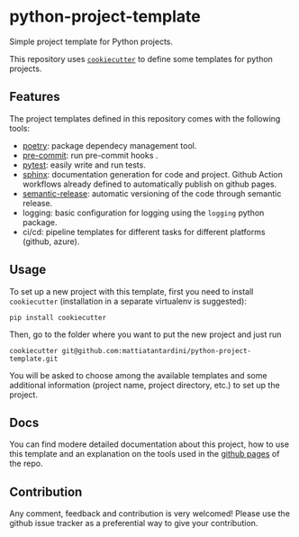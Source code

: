 # python-project-template
Simple project template for Python projects.

This repository uses [`cookiecutter`](https://github.com/cookiecutter/cookiecutter) to define some templates for python projects.

## Features
The project templates defined in this repository comes with the following tools:
- [poetry](https://python-poetry.org/): package dependecy management tool.
- [pre-commit](https://pre-commit.com/): run pre-commit hooks .
- [pytest](https://docs.pytest.org/en/7.1.x/): easily write and run tests.
- [sphinx](https://www.sphinx-doc.org/en/master/): documentation generation for code and project. Github Action workflows already defined to automatically publish on github pages.
- [semantic-release](https://github.com/python-semantic-release/python-semantic-release): automatic versioning of the code through semantic release.
- logging: basic configuration for logging using the `logging` python package.
- ci/cd: pipeline templates for different tasks for different platforms (github, azure).

## Usage

To set up a new project with this template, first you need to install `cookiecutter` (installation in a separate virtualenv is suggested):
```
pip install cookiecutter
```

Then, go to the folder where you want to put the new project and just run
```
cookiecutter git@github.com:mattiatantardini/python-project-template.git
```

You will be asked to choose among the available templates and some additional information (project name, project directory, etc.) to set up the project.

## Docs
You can find modere detailed documentation about this project, how to use this template and an explanation on the tools used in the [github pages](https://mattiatantardini.github.io/python-project-template/) of the repo.

## Contribution
Any comment, feedback and contribution is very welcomed! Please use the github issue tracker as a preferential way to give your contribution.
